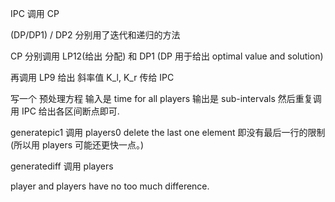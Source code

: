 
IPC 调用  CP

(DP/DP1) / DP2 分别用了迭代和递归的方法

CP 分别调用 LP12(给出 分配) 和 DP1 (DP 用于给出 optimal value and solution)

再调用 LP9 给出 斜率值 K_l, K_r  传给 IPC

写一个 预处理方程  输入是  time for all players 输出是 sub-intervals
然后重复调用  IPC 给出各区间断点即可.

generatepic1 调用 players0  delete the last one element
即没有最后一行的限制 (所以用 players 可能还更快一点。)

generatediff  调用 players

player and players have no too much difference.
